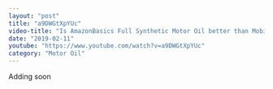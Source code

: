 ```yaml
---
layout: "post"
title: "a9DWGtXpYUc"
video-title: "Is AmazonBasics Full Synthetic Motor Oil better than Mobil 1? Let's find out!"
date: "2019-02-11"
youtube: "https://www.youtube.com/watch?v=a9DWGtXpYUc"
category: "Motor Oil"
---
```

<div class="space-y-1"><p class="text-gray-400">Adding soon</p></div>